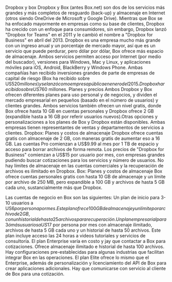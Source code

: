 Dropbox y box
Dropbox y Box (antes Box.net) son dos de los servicios más grandes y más completos de resguardo (back-up) y 
almacenaje en Internet (otros siendo OneDrive de Microsoft y Google Drive). Mientras que Box se ha enfocado mayormente en empresas como su base de clientes, Dropbox ha crecido con un enfoque para consumidores, sin embargo, Dropbox lanzó "Dropbox for Teams" en el 2011 y le cambió el nombre a "Dropbox for Business" en abril del 2013. Dropbox es una empresa mucho más grande con un ingreso anual y un porcentaje de mercado mayor, así que es un servicio que puede perdurar, pero dólar por dólar, Box ofrece más espacio de almacenaje. Ambos servicios permiten acceso por Internet (por medio del buscador), versiones para Windows, Mac y Linux, y aplicaciones móviles para iOS, Android, BlackBerry y Windows Phone.
Ambas compañías han recibido inversiones grandes de parte de empresas de capital de riesgo (Box ha recibido sobre US$520 millones) y se lanzó como empresa pública en enero del 2015. Dropbox ha recibido sobre US$760 millones.
Planes y precios
Ambos Dropbox y Box ofrecen diferentes planes para uso personal y de negocios, y dividen el mercado empresarial en pequeños (basado en el número de usuarios) y clientes grandes. Ambos servicios también ofrecen un nivel gratis, donde Box ofrece hasta 10 GB en cuentas personales y Dropbox ofrece 2 GB (expandible hasta a 16 GB por referir usuarios nuevos).Otras opciones y personalizaciones a los planes de Box y Dropbox están disponibles. Ambas empresas tienen representantes de ventas y departamentos de servicios a clientes.
Dropbox: Planes y costos de almacenaje
Dropbox ofrece cuentas gratis con almacenaje de 2 GB, con maneras gratis de aumentar eso a 16 GB. Las cuentas Pro comienzan a US$9.99 al mes por 1 TB de espacio y acceso para borrar archivos de forma remota. Los precios de "Dropbox for Business" comienzan a US$15 por usuario por mes, con empresas grandes pudiendo buscar cotizaciones para los servicios y número de usuarios. No hay límites de almacenaje en las cuentas comerciales y la recuperación de archivos es ilimitado en Dropbox.
Box: Planes y costos de almacenaje
Box ofrece cuentas personales gratis con hasta 10 GB de almacenaje y un límite por archivo de 250 MB, pero expandible a 100 GB y archivos de hasta 5 GB cada uno, sustancialmente más que Dropbox.

Las cuentas de negocio en Box son las siguientes:
Un plan de inicio para 3-10 usuarios a US$6 por persona por mes. Este plan ofrece 100 GB de almacenaje y un límite por archivo de 2 GB, con un historial de hasta 25 archivos para recuperación.
Un plan empresarial para 3 ó más usuarios a US$17 por persona por mes con almacenaje ilimitado, archivos de hasta 5 GB cada uno y un historial de hasta 50 archivos. Este plan incluye acceso las 24 horas a videos tutoriales y servicios de consultoría.
El plan Enterprise varía en costo y jay que contactar a Box para cotizaciones. Ofrece almacenaje ilimitado e historial de hasta 100 archivos. Hay configuraciones pre-establecidas para algunas industrias que facilitan integrar Box en las operaciones.
El plan Elite ofrece lo mismo que el Enterprise, además de personalización y licenciamiento del API de Box para crear aplicaciones adicionales. Hay que comunicarse con servicio al cliente de Box para una cotización.
